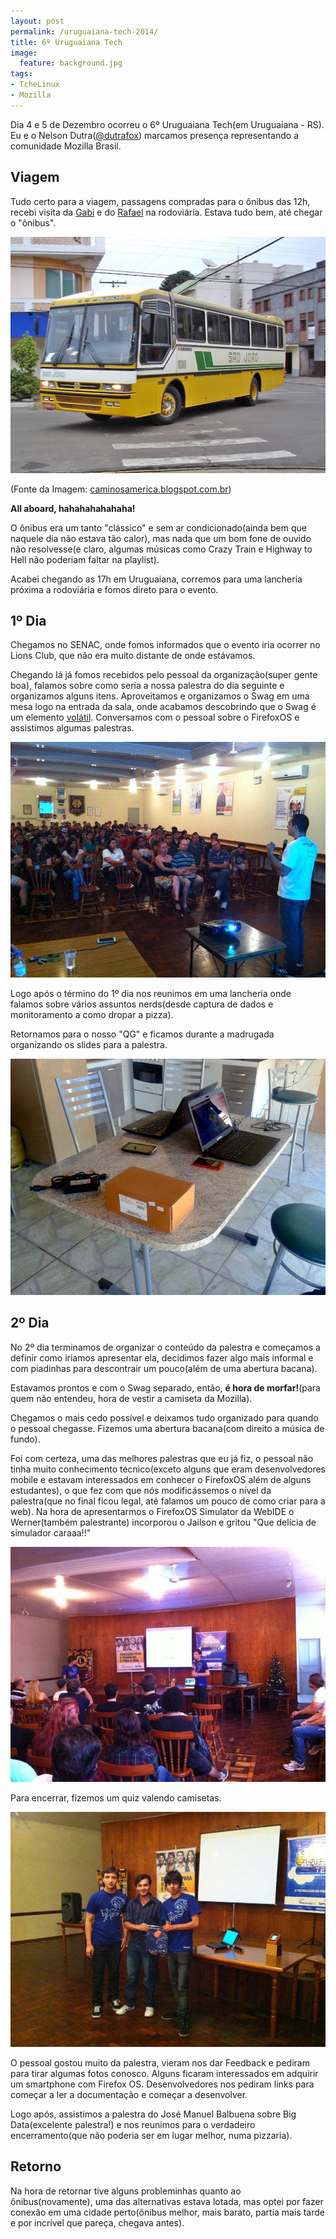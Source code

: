```yaml
---
layout: post
permalink: /uruguaiana-tech-2014/
title: 6º Uruguaiana Tech
image:
  feature: background.jpg
tags:
- TcheLinux
- Mozilla
---
```


Dia 4 e 5 de Dezembro ocorreu o 6º Uruguaiana Tech(em Uruguaiana - RS). Eu e o Nelson Dutra([@dutrafox](http://facebook.com/dutrafox)) marcamos presença
representando a comunidade Mozilla Brasil.

## Viagem

Tudo certo para a viagem, passagens compradas para o ônibus das 12h, recebi visita da [Gabi](https://www.facebook.com/gabrielli.carvalho.585) e do [Rafael](https://www.facebook.com/profile.php?id=100003244576480) na rodoviária. Estava tudo bem, até chegar o "ônibus".

![Ônibus](/images/posts/6-uruguaiana-tech/SaoJoao.jpg)

(Fonte da Imagem: [caminosamerica.blogspot.com.br](http://caminosamerica.blogspot.com.br))

**All aboard, hahahahahahaha!**

O ônibus era um tanto "clássico" e sem ar condicionado(ainda bem que naquele dia não estava tão calor), mas nada que um bom fone de ouvido não resolvesse(e claro, algumas músicas como Crazy Train e Highway to Hell não poderiam faltar na playlist).

Acabei chegando as 17h em Uruguaiana, corremos para uma lancheria próxima a rodoviária e fomos direto para o evento.

## 1º Dia

Chegamos no SENAC, onde fomos informados que o evento iria ocorrer no Lions Club, que não era muito distante de onde estávamos.

Chegando lá já fomos recebidos pelo pessoal da organização(super gente boa), falamos sobre como seria a nossa palestra do dia seguinte e organizamos alguns itens. Aproveitamos e organizamos o Swag em uma mesa logo na entrada da sala, onde acabamos descobrindo que o Swag é um elemento [volátil](http://pt.wikipedia.org/wiki/Volatilidade). Conversamos com o pessoal sobre o FirefoxOS e assistimos algumas palestras.

![Palestra sobre Hacking Ético](/images/posts/6-uruguaiana-tech/dia1.jpg)

Logo após o término do 1º dia nos reunimos em uma lancheria onde falamos sobre vários assuntos nerds(desde captura de dados e monitoramento a como dropar a pizza).

Retornamos para o nosso "QG" e ficamos durante a madrugada organizando os slides para a palestra.

![Nosso QG](/images/posts/6-uruguaiana-tech/qg.jpg)

## 2º Dia

No 2º dia terminamos de organizar o conteúdo da palestra e começamos a definir como iriamos apresentar ela, decidimos fazer algo mais informal e com piadinhas para descontrair um pouco(além de uma abertura bacana).

Estavamos prontos e com o Swag separado, então, **é hora de morfar!**(para quem não entendeu, hora de vestir a camiseta da Mozilla).

Chegamos o mais cedo possível e deixamos tudo organizado para quando o pessoal chegasse. Fizemos uma abertura bacana(com direito a música de fundo).

Foi com certeza, uma das melhores palestras que eu já fiz, o pessoal não tinha muito conhecimento técnico(exceto alguns que eram desenvolvedores mobile e estavam interessados em conhecer o FirefoxOS além de alguns estudantes), o que fez com que nós modificássemos o nível da palestra(que no final ficou legal, até falamos um pouco de como criar para a web). Na hora de apresentarmos o FirefoxOS Simulator da WebIDE o Werner(também palestrante) incorporou o Jailson e gritou "Que delícia de simulador caraaa!!"

![Firefox OS: A Web é a Plataforma!](/images/posts/6-uruguaiana-tech/palestra.jpg)

Para encerrar, fizemos um quiz valendo camisetas.

![Quiz](/images/posts/6-uruguaiana-tech/quiz.jpg)

O pessoal gostou muito da palestra, vieram nos dar Feedback e pediram para tirar algumas fotos conosco. Alguns ficaram interessados em adquirir um smartphone com Firefox OS. Desenvolvedores nos pediram links para começar a ler a documentação e começar a desenvolver.

Logo após, assistimos a palestra do José Manuel Balbuena sobre Big Data(excelente palestra!) e nos reunimos para o verdadeiro encerramento(que não poderia ser em lugar melhor, numa pizzaria).

## Retorno

Na hora de retornar tive alguns probleminhas quanto ao ônibus(novamente), uma das alternativas estava lotada, mas optei por fazer conexão em uma cidade perto(ônibus melhor, mais barato, partia mais tarde e por incrível que pareça, chegava antes).
